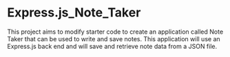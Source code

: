 # Express.js_Note_Taker
This project aims to modify starter code to create an application called Note Taker that can be used to write and save notes. This application will use an Express.js back end and will save and retrieve note data from a JSON file.
